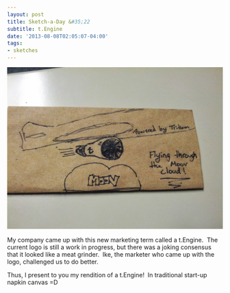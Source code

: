 ```yaml
---
layout: post
title: Sketch-a-Day &#35;22
subtitle: t.Engine
date: '2013-08-08T02:05:07-04:00'
tags:
- sketches
---
```

![](/images/sketches/sad22-tengine.jpg)

My company came up with this new marketing term called a t.Engine.  The current logo is still a work in progress, but there was a joking consensus that it looked like a meat grinder.  Ike, the marketer who came up with the logo, challenged us to do better.

Thus, I present to you my rendition of a t.Engine!  In traditional start-up napkin canvas =D
